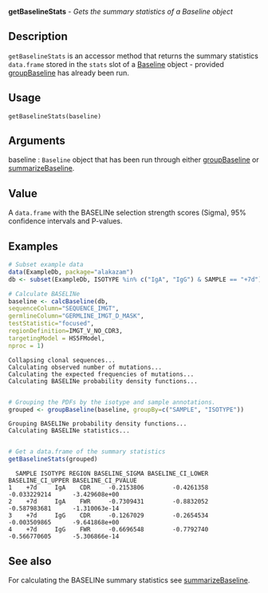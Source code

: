 





**getBaselineStats** - *Gets the summary statistics of a Baseline object*

Description
--------------------

`getBaselineStats` is an accessor method that returns the 
summary statistics `data.frame` stored in the `stats` slot of a 
[Baseline](Baseline-class.md) object - provided [groupBaseline](groupBaseline.md) has already been run.


Usage
--------------------
```
getBaselineStats(baseline)
```

Arguments
-------------------

baseline
:   `Baseline` object that has been run through
either [groupBaseline](groupBaseline.md) or [summarizeBaseline](summarizeBaseline.md).



Value
-------------------

A `data.frame` with the BASELINe selection strength scores (Sigma),
95% confidence intervals and P-values.



Examples
-------------------

```R
# Subset example data
data(ExampleDb, package="alakazam")
db <- subset(ExampleDb, ISOTYPE %in% c("IgA", "IgG") & SAMPLE == "+7d")

# Calculate BASELINe
baseline <- calcBaseline(db, 
sequenceColumn="SEQUENCE_IMGT",
germlineColumn="GERMLINE_IMGT_D_MASK", 
testStatistic="focused",
regionDefinition=IMGT_V_NO_CDR3,
targetingModel = HS5FModel,
nproc = 1)

```


```
Collapsing clonal sequences...
Calculating observed number of mutations...
Calculating the expected frequencies of mutations...
Calculating BASELINe probability density functions...

```


```R

# Grouping the PDFs by the isotype and sample annotations.
grouped <- groupBaseline(baseline, groupBy=c("SAMPLE", "ISOTYPE"))

```


```
Grouping BASELINe probability density functions...
Calculating BASELINe statistics...

```


```R

# Get a data.frame of the summary statistics
getBaselineStats(grouped)
```


```
  SAMPLE ISOTYPE REGION BASELINE_SIGMA BASELINE_CI_LOWER BASELINE_CI_UPPER BASELINE_CI_PVALUE
1    +7d     IgA    CDR     -0.2153806        -0.4261358      -0.033229214      -3.429608e+00
2    +7d     IgA    FWR     -0.7309431        -0.8832052      -0.587983681      -1.310063e-14
3    +7d     IgG    CDR     -0.1267029        -0.2654534      -0.003509865      -9.641868e+00
4    +7d     IgG    FWR     -0.6696548        -0.7792740      -0.566770605      -5.306866e-14

```



See also
-------------------

For calculating the BASELINe summary statistics see [summarizeBaseline](summarizeBaseline.md).



